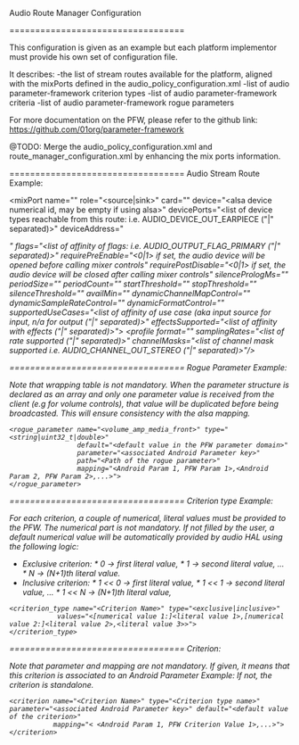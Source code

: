 Audio Route Manager Configuration

==================================

This configuration is given as an example but each platform implementor must provide his own set
of configuration file.

It describes:
    -the list of stream routes available for the platform, aligned with the mixPorts defined
     in the audio_policy_configuration.xml
    -list of audio parameter-framework criterion types
    -list of audio parameter-framework criteria
    -list of audio parameter-framework rogue parameters

For more documentation on the PFW, please refer to the github link:
https://github.com/01org/parameter-framework


@TODO: Merge the audio_policy_configuration.xml and route_manager_configuration.xml by enhancing
       the mix ports information.

==================================
Audio Stream Route Example:

<mixPort name="<Name is also used for Audio PFW Criterion ex: Media>"
         role="<source|sink>"
         card="<alsa card name>"
         device="<alsa device numerical id, may be empty if using alsa>"
         devicePorts="<list of device types reachable from this route: i.e. AUDIO_DEVICE_OUT_EARPIECE ("|" separated)>"
         deviceAddress="<address of device reachable from this route>"
         flags="<list of affinity of flags: i.e. AUDIO_OUTPUT_FLAG_PRIMARY ("|" separated)>"
         requirePreEnable="<0|1> if set, the audio device will be opened before calling mixer controls"
         requirePostDisable="<0|1> if set, the audio device will be closed after calling mixer controls"
         silencePrologMs="<silence in ms to be appended in the ring buffer to get rid of hw unmute delay>"
         periodSize="<period size in frames>"
         periodCount="<number of period>"
         startThreshold="<startThreshold size in frames>"
         stopThreshold="<stopThreshold size in frames>"
         silenceThreshold="<silenceThreshold size in frames>"
         availMin="<availMin size in frames>"
         dynamicChannelMapControl="<either name of numeric id of control mixer to retrieve channels supported>"
         dynamicSampleRateControl="<either name of numeric id of control mixer to retrieve rates supported>"
         dynamicFormatControl="<either name of numeric id of control mixer to retrieve formats supported>"
         supportedUseCases="<list of affinity of use case (aka input source for input, n/a for output ("|" separated)>"
         effectsSupported="<list of affinity with effects ("|" separated)>">
    <profile format="<format supported for this profile i.e. AUDIO_FORMAT_PCM_16_BIT>"
             samplingRates="<list of rate supported ("|" separated)>"
             channelMasks="<list of channel mask supported i.e. AUDIO_CHANNEL_OUT_STEREO ("|" separated)>"/>
</mixPort>


==================================
Rogue Parameter Example:

 Note that wrapping table is not mandatory.
 When the parameter structure is declared as an array and only one parameter value
 is received from the client (e.g for volume controls), that value will
 be duplicated before being broadcasted. This will ensure consistency with the alsa mapping.

    <rogue_parameter name="<volume_amp_media_front>" type="<string|uint32_t|double>"
                     default="<default value in the PFW parameter domain>"
                     parameter="<associated Android Parameter key>"
                     path="<Path of the rogue parameter>"
                     mapping="<Android Param 1, PFW Param 1>,<Android Param 2, PFW Param 2>,...>">
    </rogue_parameter>

==================================
Criterion type Example:

 For each criterion, a couple of numerical, literal values must be provided to the PFW.
 The numerical part is not mandatory. If not filled by the user, a default numerical value will be
 automatically provided by audio HAL using the following logic:
   - Exclusive criterion:
          * 0 -> first literal value,
          * 1 -> second literal value,
               ...
          * N -> (N+1)th literal value.
   - Inclusive criterion:
          * 1 << 0 -> first literal value,
          * 1 << 1 -> second literal value,
               ...
          * 1 << N -> (N+1)th literal value,

    <criterion_type name="<Criterion Name>" type="<exclusive|inclusive>"
                values="<[numerical value 1:]<literal value 1>,[numerical value 2:]<literal value 2>,<literal value 3>>">
    </criterion_type>


==================================
Criterion:

 Note that parameter and mapping are not mandatory.
 If given, it means that this criterion is associated to an Android Parameter Example:
 If not, the criterion is standalone.

    <criterion name="<Criterion Name>" type="<Criterion type name>" parameter="<associated Android Parameter key>" default="<default value of the criterion>"
               mapping="< <Android Param 1, PFW Criterion Value 1>,...>">
    </criterion>
